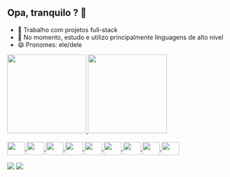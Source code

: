 ## Opa, tranquilo ? 👋

- 🔭 Trabalho com projetos full-stack
- 🌱 No momento, estudo e utilizo principalmente linguagens de alto nível
- 😄 Pronomes: ele/dele
<div>
   <a href="https://github.com/CarlTM-W">
   <img height="180em" src="https://github-readme-stats.vercel.app/api?username=CarlTM-W&show_icons=true&theme=shadow_blue" />
   <img height="180em" src="https://github-readme-stats.vercel.app/api/top-langs/?username=CarlTM-W&layout=compact&theme=shadow_blue"/>
</div>

<div style="display: inline_block"><br>
  <img align="center" height="30" width="40" src="https://cdn.jsdelivr.net/gh/devicons/devicon@latest/icons/lua/lua-original.svg" />
  <img align="center" height="30" width="40"  src="https://cdn.jsdelivr.net/gh/devicons/devicon@latest/icons/java/java-original.svg" />
  <img align="center" height="30" width="40"  src="https://cdn.jsdelivr.net/gh/devicons/devicon@latest/icons/javascript/javascript-original.svg" />
  <img align="center" height="30" width="40"  src="https://cdn.jsdelivr.net/gh/devicons/devicon@latest/icons/html5/html5-original.svg" />        
  <img align="center" height="30" width="40"  src="https://cdn.jsdelivr.net/gh/devicons/devicon@latest/icons/css3/css3-original.svg" />  
  <img align="center" height="30" width="40"  src="https://cdn.jsdelivr.net/gh/devicons/devicon@latest/icons/c/c-original.svg" />
  <img align="center" height="30" width="40"  src="https://cdn.jsdelivr.net/gh/devicons/devicon@latest/icons/cplusplus/cplusplus-original.svg" />
  <img align="center" height="30" width="40"  src="https://cdn.jsdelivr.net/gh/devicons/devicon@latest/icons/python/python-original.svg" />
  <img align="center" height="30" width="40"  src="https://cdn.jsdelivr.net/gh/devicons/devicon@latest/icons/notion/notion-original.svg" />                    
</div>

<div style="display: inline_block"><br>
  <a href="https://instagram.com/cain._.agst" target="_blank"><img src="https://img.shields.io/badge/-Instagram-%23E4405F?style=for-the-badge&logo=instagram&logoColor=white" target="_blank"></a> 
  <a href="mailto:caionetguara2@gmail.com"><img src="https://img.shields.io/badge/-Gmail-%23333?style=for-the-badge&logo=gmail&logoColor=white" target="_blank"></a> 
</div>

